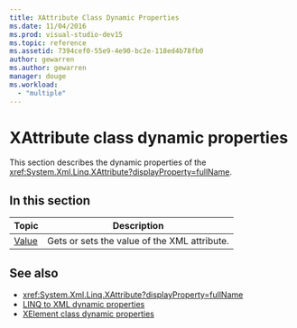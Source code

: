 ```yaml
---
title: XAttribute Class Dynamic Properties
ms.date: 11/04/2016
ms.prod: visual-studio-dev15
ms.topic: reference
ms.assetid: 7394cef0-55e9-4e90-bc2e-118ed4b78fb0
author: gewarren
ms.author: gewarren
manager: douge
ms.workload:
  - "multiple"
---
```

# XAttribute class dynamic properties

This section describes the dynamic properties of the <xref:System.Xml.Linq.XAttribute?displayProperty=fullName>.

## In this section

|Topic|Description|
|-----------|-----------------|
|[Value](../designers/value-xattribute-dynamic-property.md)|Gets or sets the value of the XML attribute.|

## See also

- <xref:System.Xml.Linq.XAttribute?displayProperty=fullName>
- [LINQ to XML dynamic properties](../designers/linq-to-xml-dynamic-properties.md)
- [XElement class dynamic properties](../designers/xelement-class-dynamic-properties.md)
